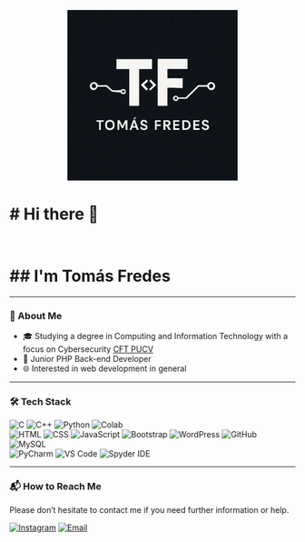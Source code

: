 <p align="center">
  <img src="assets/logotomas.png" alt="Tomás Fredes Logo" width="300"/>
</p>
<h1># Hi there 👋</h1>  
<br>
<h1>## I'm Tomás Fredes</h1>

---

### 📌 About Me

- 🎓 Studying a degree in Computing and Information Technology with a focus on Cybersecurity [CFT PUCV](https://www.cftpucv.cl)
- 👑 Junior PHP Back-end Developer  
- 🌐 Interested in web development in general

---

### 🛠️ Tech Stack

![C](https://img.shields.io/badge/C-00599C?style=for-the-badge&logo=c&logoColor=white)
![C++](https://img.shields.io/badge/C++-00599C?style=for-the-badge&logo=c%2B%2B&logoColor=white)
![Python](https://img.shields.io/badge/Python-3776AB?style=for-the-badge&logo=python&logoColor=white)
![Colab](https://img.shields.io/badge/Google%20Colab-F9AB00?style=for-the-badge&logo=googlecolab&logoColor=white)  
![HTML](https://img.shields.io/badge/HTML5-E34F26?style=for-the-badge&logo=html5&logoColor=white)
![CSS](https://img.shields.io/badge/CSS3-1572B6?style=for-the-badge&logo=css3&logoColor=white)
![JavaScript](https://img.shields.io/badge/JavaScript-F7DF1E?style=for-the-badge&logo=javascript&logoColor=black)
![Bootstrap](https://img.shields.io/badge/Bootstrap-7952B3?style=for-the-badge&logo=bootstrap&logoColor=white) 
![WordPress](https://img.shields.io/badge/WordPress-21759B?style=for-the-badge&logo=wordpress&logoColor=white)
![GitHub](https://img.shields.io/badge/GitHub-100000?style=for-the-badge&logo=github&logoColor=white)
![MySQL](https://img.shields.io/badge/MySQL-4479A1?style=for-the-badge&logo=mysql&logoColor=white)  
![PyCharm](https://img.shields.io/badge/PyCharm-000000?style=for-the-badge&logo=pycharm&logoColor=white)
![VS Code](https://img.shields.io/badge/VSCode-007ACC?style=for-the-badge&logo=visualstudiocode&logoColor=white)
![Spyder IDE](https://img.shields.io/badge/Spyder%20IDE-FF0000?style=for-the-badge&logo=spyderide&logoColor=white)

---

### 📬 How to Reach Me

Please don’t hesitate to contact me if you need further information or help.

[![Instagram](https://img.shields.io/badge/Instagram-E4405F?style=for-the-badge&logo=instagram&logoColor=white)](https://instagram.com/yourusername)
[![Email](https://img.shields.io/badge/Email-D14836?style=for-the-badge&logo=gmail&logoColor=white)](mailto:your@email.com)


